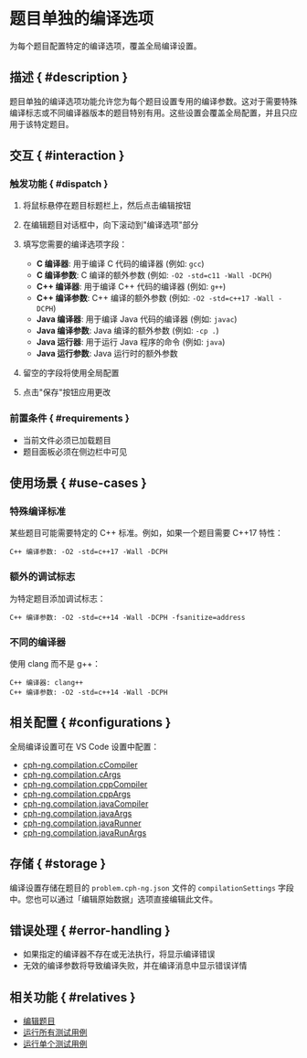 # 题目单独的编译选项

为每个题目配置特定的编译选项，覆盖全局编译设置。

## 描述 { #description }

题目单独的编译选项功能允许您为每个题目设置专用的编译参数。这对于需要特殊编译标志或不同编译器版本的题目特别有用。这些设置会覆盖全局配置，并且只应用于该特定题目。

## 交互 { #interaction }

### 触发功能 { #dispatch }

1. 将鼠标悬停在题目标题栏上，然后点击编辑按钮
2. 在编辑题目对话框中，向下滚动到"编译选项"部分
3. 填写您需要的编译选项字段：
   - **C 编译器**: 用于编译 C 代码的编译器 (例如: `gcc`)
   - **C 编译参数**: C 编译的额外参数 (例如: `-O2 -std=c11 -Wall -DCPH`)
   - **C++ 编译器**: 用于编译 C++ 代码的编译器 (例如: `g++`)
   - **C++ 编译参数**: C++ 编译的额外参数 (例如: `-O2 -std=c++17 -Wall -DCPH`)
   - **Java 编译器**: 用于编译 Java 代码的编译器 (例如: `javac`)
   - **Java 编译参数**: Java 编译的额外参数 (例如: `-cp .`)
   - **Java 运行器**: 用于运行 Java 程序的命令 (例如: `java`)
   - **Java 运行参数**: Java 运行时的额外参数

4. 留空的字段将使用全局配置
5. 点击"保存"按钮应用更改

### 前置条件 { #requirements }

- 当前文件必须已加载题目
- 题目面板必须在侧边栏中可见

## 使用场景 { #use-cases }

### 特殊编译标准

某些题目可能需要特定的 C++ 标准。例如，如果一个题目需要 C++17 特性：

```
C++ 编译参数: -O2 -std=c++17 -Wall -DCPH
```

### 额外的调试标志

为特定题目添加调试标志：

```
C++ 编译参数: -O2 -std=c++14 -Wall -DCPH -fsanitize=address
```

### 不同的编译器

使用 clang 而不是 g++：

```
C++ 编译器: clang++
C++ 编译参数: -O2 -std=c++14 -Wall -DCPH
```

## 相关配置 { #configurations }

全局编译设置可在 VS Code 设置中配置：

- [cph-ng.compilation.cCompiler](../configuration/compilation.md#cCompiler)
- [cph-ng.compilation.cArgs](../configuration/compilation.md#cArgs)
- [cph-ng.compilation.cppCompiler](../configuration/compilation.md#cppCompiler)
- [cph-ng.compilation.cppArgs](../configuration/compilation.md#cppArgs)
- [cph-ng.compilation.javaCompiler](../configuration/compilation.md#javaCompiler)
- [cph-ng.compilation.javaArgs](../configuration/compilation.md#javaArgs)
- [cph-ng.compilation.javaRunner](../configuration/compilation.md#javaRunner)
- [cph-ng.compilation.javaRunArgs](../configuration/compilation.md#javaRunArgs)

## 存储 { #storage }

编译设置存储在题目的 `problem.cph-ng.json` 文件的 `compilationSettings` 字段中。您也可以通过「编辑原始数据」选项直接编辑此文件。

## 错误处理 { #error-handling }

- 如果指定的编译器不存在或无法执行，将显示编译错误
- 无效的编译参数将导致编译失败，并在编译消息中显示错误详情

## 相关功能 { #relatives }

- [编辑题目](edit-problem.md)
- [运行所有测试用例](run-all-tests.md)
- [运行单个测试用例](run-single-test.md)
